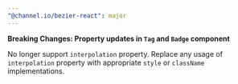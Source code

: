 ```yaml
---
"@channel.io/bezier-react": major
---
```


**Breaking Changes: Property updates in `Tag` and `Badge` component**

No longer support `interpolation` property. Replace any usage of `interpolation` property with appropriate `style` or `className` implementations.
